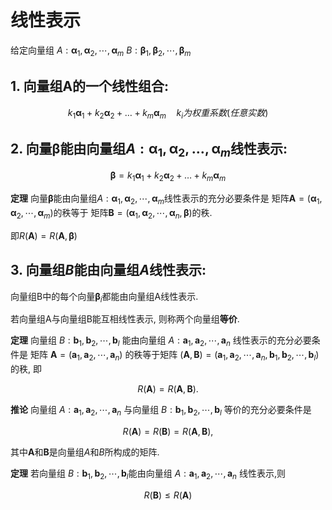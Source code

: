 # 线性表示

给定向量组
$A:\pmb{\alpha}_1, \pmb{\alpha}_2, \cdots, \pmb{\alpha}_m$
$B:\pmb{\beta}_1, \pmb{\beta}_2, \cdots, \pmb{\beta}_m$

## 1. 向量组A的一个线性组合:

$$k_1\pmb{\alpha}_1+k_2\pmb{\alpha}_2+\dots+k_m\pmb{\alpha}_m \quad k_i为权重系数(任意实数)$$

## 2. 向量$\pmb{\beta}$能由向量组$A:\pmb{\alpha}_1, \pmb{\alpha}_2, \dots, \pmb{\alpha}_m$线性表示:

$$
\pmb{\beta}=k_1\pmb{\alpha}_1+k_2\pmb{\alpha}_2+\dots+k_m\pmb{\alpha}_m
$$

**定理**
向量$\pmb{\beta}$能由向量组$A:\pmb{\alpha}_1,\pmb{\alpha}_2,\cdots,\pmb{\alpha}_m$线性表示的充分必要条件是
矩阵$\pmb{A}=(\pmb{\alpha}_1,\pmb{\alpha}_2,\cdots,\pmb{\alpha}_m)$的秩等于
矩阵$\pmb{B}=(\pmb{\alpha}_1,\pmb{\alpha}_2,\cdots,\pmb{\alpha}_n,\pmb{\beta})$的秩.

即$R(\pmb{A})=R(\pmb{A},\pmb{\beta})$

## 3. 向量组$B$能由向量组$A$线性表示:

向量组B中的每个向量$\pmb{\beta}_i$都能由向量组A线性表示.

若向量组A与向量组B能互相线性表示, 则称两个向量组**等价**.

<b>定理</b>
向量组 $B:\pmb{b}_1,\pmb{b}_2,\cdots,\pmb{b}_l$ 能由向量组 $A:\pmb{a}_1,\pmb{a}_2,\cdots,\pmb{a}_n$ 线性表示的充分必要条件是
矩阵 $\pmb{A}=(\pmb{a}_1,\pmb{a}_2,\cdots,\pmb{a}_n)$ 的秩等于矩阵 $(\pmb{A},\pmb{B})=(\pmb{a}_1,\pmb{a}_2,\cdots,\pmb{a}_n,\pmb{b}_1,\pmb{b}_2,\cdots,\pmb{b}_l)$ 的秩, 即

$$
R(\pmb{A})=R(\pmb{A},\pmb{B}).
$$

<b>推论</b>
向量组 $A:\pmb{a}_1,\pmb{a}_2,\cdots,\pmb{a}_n$ 与向量组 $B:\pmb{b}_1,\pmb{b}_2,\cdots,\pmb{b}_l$ 等价的充分必要条件是

$$
R(\pmb{\pmb{A}})=R(\pmb{\pmb{B}})=R(\pmb{\pmb{A}},\pmb{\pmb{B}}),
$$

其中$\pmb{\pmb{A}}$和$\pmb{\pmb{B}}$是向量组$A$和$B$所构成的矩阵.

<b>定理</b>
若向量组 $B:\pmb{b}_1,\pmb{b}_2,\cdots,\pmb{b}_l$能由向量组 $A:\pmb{a}_1,\pmb{a}_2,\cdots,\pmb{a}_n$ 线性表示,则

$$
R(\pmb{B}) \leqslant R(\pmb{A})
$$
